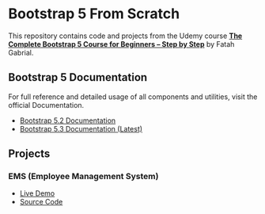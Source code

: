 # Bootstrap 5 From Scratch

This repository contains code and projects from the Udemy course **[The Complete Bootstrap 5 Course for Beginners – Step by Step](https://www.udemy.com/course/the-complete-bootstrap-5-course-for-beginners-step-by-step)** by Fatah Gabrial.

## Bootstrap 5 Documentation

For full reference and detailed usage of all components and utilities, visit the official Documentation.

- [Bootstrap 5.2 Documentation](https://getbootstrap.com/docs/5.2)
- [Bootstrap 5.3 Documentation (Latest)](https://getbootstrap.com/docs/5.3)

## Projects
### EMS (Employee Management System)
- [Live Demo](https://ems2-0.netlify.app/)
- [Source Code](https://github.com/capt-farvez/bootstrap5-from-scratch/tree/main/Projects/01-EMS)